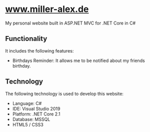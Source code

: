 www.miller-alex.de
============

My personal website built in ASP.NET MVC for .NET Core in C#

## Functionality

It includes the following features:

* Birthdays Reminder: It allows me to be notified about my friends birthday.


## Technology

The following technology is used to develop this website:

* Language: C#
* IDE: Visual Studio 2019
* Platform: .NET Core 2.1
* Database: MSSQL
* HTML5 / CSS3